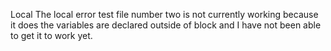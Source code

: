 Local 
The local error test file number two is not currently working because it does the variables are declared outside of block and I have not been able to get it to work yet.
